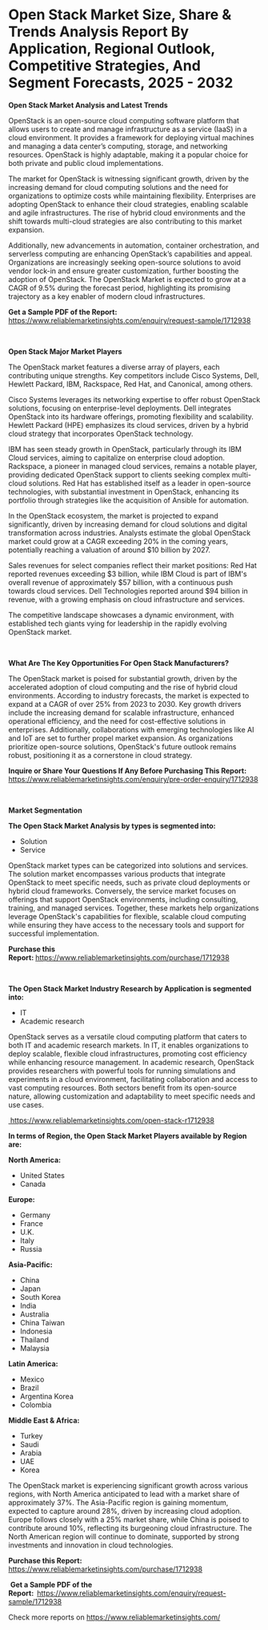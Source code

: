 <p><h1>Open Stack Market Size, Share & Trends Analysis Report By Application, Regional Outlook, Competitive Strategies, And Segment Forecasts, 2025 - 2032</h1></p><p><strong>Open Stack Market Analysis and Latest Trends</strong></p>
<p><p>OpenStack is an open-source cloud computing software platform that allows users to create and manage infrastructure as a service (IaaS) in a cloud environment. It provides a framework for deploying virtual machines and managing a data center’s computing, storage, and networking resources. OpenStack is highly adaptable, making it a popular choice for both private and public cloud implementations.</p><p>The market for OpenStack is witnessing significant growth, driven by the increasing demand for cloud computing solutions and the need for organizations to optimize costs while maintaining flexibility. Enterprises are adopting OpenStack to enhance their cloud strategies, enabling scalable and agile infrastructures. The rise of hybrid cloud environments and the shift towards multi-cloud strategies are also contributing to this market expansion.</p><p>Additionally, new advancements in automation, container orchestration, and serverless computing are enhancing OpenStack’s capabilities and appeal. Organizations are increasingly seeking open-source solutions to avoid vendor lock-in and ensure greater customization, further boosting the adoption of OpenStack. The OpenStack Market is expected to grow at a CAGR of 9.5% during the forecast period, highlighting its promising trajectory as a key enabler of modern cloud infrastructures.</p></p>
<p><strong>Get a Sample PDF of the Report:&nbsp;</strong> <a href="https://www.reliablemarketinsights.com/enquiry/request-sample/1712938?utm_campaign=2010&utm_medium=2&utm_source=Github&utm_content=ia&utm_term=11012025&utm_id=open-stack">https://www.reliablemarketinsights.com/enquiry/request-sample/1712938</a></p>
<p>&nbsp;</p>
<p><strong>Open Stack Major Market Players</strong></p>
<p><p>The OpenStack market features a diverse array of players, each contributing unique strengths. Key competitors include Cisco Systems, Dell, Hewlett Packard, IBM, Rackspace, Red Hat, and Canonical, among others.</p><p>Cisco Systems leverages its networking expertise to offer robust OpenStack solutions, focusing on enterprise-level deployments. Dell integrates OpenStack into its hardware offerings, promoting flexibility and scalability. Hewlett Packard (HPE) emphasizes its cloud services, driven by a hybrid cloud strategy that incorporates OpenStack technology.</p><p>IBM has seen steady growth in OpenStack, particularly through its IBM Cloud services, aiming to capitalize on enterprise cloud adoption. Rackspace, a pioneer in managed cloud services, remains a notable player, providing dedicated OpenStack support to clients seeking complex multi-cloud solutions. Red Hat has established itself as a leader in open-source technologies, with substantial investment in OpenStack, enhancing its portfolio through strategies like the acquisition of Ansible for automation.</p><p>In the OpenStack ecosystem, the market is projected to expand significantly, driven by increasing demand for cloud solutions and digital transformation across industries. Analysts estimate the global OpenStack market could grow at a CAGR exceeding 20% in the coming years, potentially reaching a valuation of around $10 billion by 2027.</p><p>Sales revenues for select companies reflect their market positions: Red Hat reported revenues exceeding $3 billion, while IBM Cloud is part of IBM's overall revenue of approximately $57 billion, with a continuous push towards cloud services. Dell Technologies reported around $94 billion in revenue, with a growing emphasis on cloud infrastructure and services.</p><p>The competitive landscape showcases a dynamic environment, with established tech giants vying for leadership in the rapidly evolving OpenStack market.</p></p>
<p>&nbsp;</p>
<p><strong>What Are The Key Opportunities For Open Stack Manufacturers?</strong></p>
<p><p>The OpenStack market is poised for substantial growth, driven by the accelerated adoption of cloud computing and the rise of hybrid cloud environments. According to industry forecasts, the market is expected to expand at a CAGR of over 25% from 2023 to 2030. Key growth drivers include the increasing demand for scalable infrastructure, enhanced operational efficiency, and the need for cost-effective solutions in enterprises. Additionally, collaborations with emerging technologies like AI and IoT are set to further propel market expansion. As organizations prioritize open-source solutions, OpenStack's future outlook remains robust, positioning it as a cornerstone in cloud strategy.</p></p>
<p><strong>Inquire or Share Your Questions If Any Before Purchasing This Report:</strong> <a href="https://www.reliablemarketinsights.com/enquiry/pre-order-enquiry/1712938?utm_campaign=2010&utm_medium=2&utm_source=Github&utm_content=ia&utm_term=11012025&utm_id=open-stack">https://www.reliablemarketinsights.com/enquiry/pre-order-enquiry/1712938</a></p>
<p>&nbsp;</p>
<p><strong>Market Segmentation</strong></p>
<p><strong>The Open Stack Market Analysis by types is segmented into:</strong></p>
<p><ul><li>Solution</li><li>Service</li></ul></p>
<p><p>OpenStack market types can be categorized into solutions and services. The solution market encompasses various products that integrate OpenStack to meet specific needs, such as private cloud deployments or hybrid cloud frameworks. Conversely, the service market focuses on offerings that support OpenStack environments, including consulting, training, and managed services. Together, these markets help organizations leverage OpenStack's capabilities for flexible, scalable cloud computing while ensuring they have access to the necessary tools and support for successful implementation.</p></p>
<p><strong>Purchase this Report:&nbsp;</strong><a href="https://www.reliablemarketinsights.com/purchase/1712938?utm_campaign=2010&utm_medium=2&utm_source=Github&utm_content=ia&utm_term=11012025&utm_id=open-stack">https://www.reliablemarketinsights.com/purchase/1712938</a></p>
<p>&nbsp;</p>
<p><strong>The Open Stack Market Industry Research by Application is segmented into:</strong></p>
<p><ul><li>IT</li><li>Academic research</li></ul></p>
<p><p>OpenStack serves as a versatile cloud computing platform that caters to both IT and academic research markets. In IT, it enables organizations to deploy scalable, flexible cloud infrastructures, promoting cost efficiency while enhancing resource management. In academic research, OpenStack provides researchers with powerful tools for running simulations and experiments in a cloud environment, facilitating collaboration and access to vast computing resources. Both sectors benefit from its open-source nature, allowing customization and adaptability to meet specific needs and use cases.</p></p>
<p><a href="https://www.reliablemarketinsights.com/open-stack-r1712938?utm_campaign=2010&utm_medium=2&utm_source=Github&utm_content=ia&utm_term=11012025&utm_id=open-stack">&nbsp;https://www.reliablemarketinsights.com/open-stack-r1712938</a></p>
<p><strong>In terms of Region, the Open Stack Market Players available by Region are:</strong></p>
<p>
    <p> <strong> North America: </strong>
        <ul>
            <li>United States</li>
            <li>Canada</li>
        </ul>
        </p> 
    <p> <strong> Europe: </strong>
        <ul>
            <li>Germany</li>
            <li>France</li>
            <li>U.K.</li>
            <li>Italy</li>
            <li>Russia</li>
        </ul>
        </p> 
    <p> <strong> Asia-Pacific: </strong>
        <ul>
            <li>China</li>
            <li>Japan</li>
            <li>South Korea</li>
            <li>India</li>
            <li>Australia</li>
            <li>China Taiwan</li>
            <li>Indonesia</li>
            <li>Thailand</li>
            <li>Malaysia</li>
        </ul>
        </p> 
    <p> <strong> Latin America: </strong>
        <ul>
            <li>Mexico</li>
            <li>Brazil</li>
            <li>Argentina Korea</li>
            <li>Colombia</li>
        </ul>
        </p> 
    <p> <strong> Middle East & Africa: </strong>
        <ul>
            <li>Turkey</li>
            <li>Saudi</li>
            <li>Arabia</li>
            <li>UAE</li>
            <li>Korea</li>
        </ul>
    </p>
    </p>
<p><p>The OpenStack market is experiencing significant growth across various regions, with North America anticipated to lead with a market share of approximately 37%. The Asia-Pacific region is gaining momentum, expected to capture around 28%, driven by increasing cloud adoption. Europe follows closely with a 25% market share, while China is poised to contribute around 10%, reflecting its burgeoning cloud infrastructure. The North American region will continue to dominate, supported by strong investments and innovation in cloud technologies.</p></p>
<p><strong>Purchase this Report: </strong><a href="https://www.reliablemarketinsights.com/purchase/1712938?utm_campaign=2010&utm_medium=2&utm_source=Github&utm_content=ia&utm_term=11012025&utm_id=open-stack">https://www.reliablemarketinsights.com/purchase/1712938</a></p>
<p>&nbsp;<strong>Get a Sample PDF of the Report:&nbsp;&nbsp;</strong><a href="https://www.reliablemarketinsights.com/enquiry/request-sample/1712938?utm_campaign=2010&utm_medium=2&utm_source=Github&utm_content=ia&utm_term=11012025&utm_id=open-stack">https://www.reliablemarketinsights.com/enquiry/request-sample/1712938</a></p>
<p><strong></strong></p>
<p>Check more reports on <a href="https://www.reliablemarketinsights.com/?utm_campaign=2010&utm_medium=2&utm_source=Github&utm_content=ia&utm_term=11012025&utm_id=open-stack">https://www.reliablemarketinsights.com/</a></p>